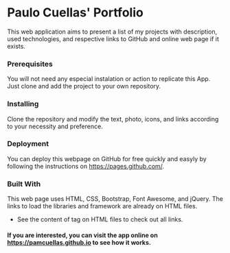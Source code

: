 # Paulo Cuellas' Portfolio

This web application aims to present a list of my projects with description, used technologies, and respective links to GitHub and online web page if it exists.

### Prerequisites

You will not need any especial instalation or action to replicate this App. 
Just clone and add the project to your own repository.

### Installing

Clone the repository and modify the text, photo, icons, and links according to your necessity and preference.

### Deployment

You can deploy this webpage on GitHub for free quickly and easyly by following the instructions on https://pages.github.com/.

### Built With

This web page uses HTML, CSS, Bootstrap, Font Awesome, and jQuery. The links to load the libraries and framework are already on HTML files. 
* See the content of <head> tag on HTML files to check out all links.

#### If you are interested, you can visit the app online on https://pamcuellas.github.io to see how it works.
